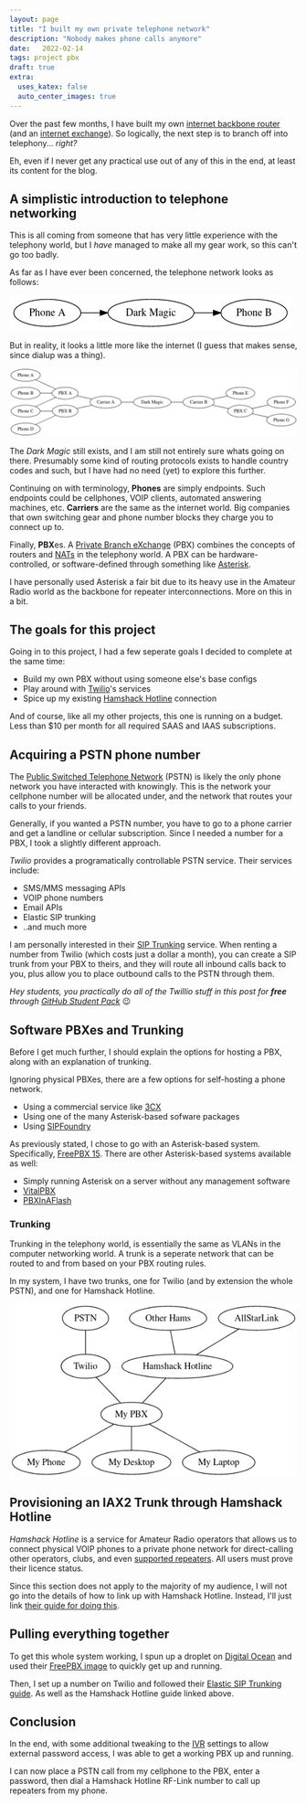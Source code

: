 ```yaml
---
layout: page
title: "I built my own private telephone network" 
description: "Nobody makes phone calls anymore"
date:   2022-02-14
tags: project pbx
draft: true
extra:
  uses_katex: false
  auto_center_images: true
---
```


Over the past few months, I have built my own [internet backbone router](/blog/amprnet-bgp) (and an [internet exchange](https://ffixp.net)). So logically, the next step is to branch off into telephony... *right?*

Eh, even if I never get any practical use out of any of this in the end, at least its content for the blog.

## A simplistic introduction to telephone networking

This is all coming from someone that has very little experience with the telephony world, but I *have* managed to make all my gear work, so this can't go too badly.

As far as I have ever been concerned, the telephone network looks as follows:

![The magical phone network](/images/posts/personal-pbx/magic_phones.png)

But in reality, it looks a little more like the internet (I guess that makes sense, since dialup was a thing).

![The magical phone network, with more phones](/images/posts/personal-pbx/phone_internet.png)

The *Dark Magic* still exists, and I am still not entirely sure whats going on there. Presumably some kind of routing protocols exists to handle country codes and such, but I have had no need (yet) to explore this further.

Continuing on with terminology, **Phones** are simply endpoints. Such endpoints could be cellphones, VOIP clients, automated answering machines, etc. **Carriers** are the same as the internet world. Big companies that own switching gear and phone number blocks they charge you to connect up to. 

Finally, **PBX**es. A [Private Branch eXchange](https://en.wikipedia.org/wiki/Business_telephone_system#Private_branch_exchange) (PBX) combines the concepts of routers and [NATs](https://en.wikipedia.org/wiki/Network_address_translation) in the telephony world. A PBX can be hardware-controlled, or software-defined through something like [Asterisk](https://en.wikipedia.org/wiki/Asterisk_(PBX)).

I have personally used Asterisk a fair bit due to its heavy use in the Amateur Radio world as the backbone for repeater interconnections. More on this in a bit.

## The goals for this project

Going in to this project, I had a few seperate goals I decided to complete at the same time:

- Build my own PBX without using someone else's base configs
- Play around with [Twilio](https://www.twilio.com/)'s services
- Spice up my existing [Hamshack Hotline](https://hamshackhotline.com/) connection

And of course, like all my other projects, this one is running on a budget. Less than $10 per month for all required SAAS and IAAS subscriptions.

## Acquiring a PSTN phone number

The [Public Switched Telephone Network](https://en.wikipedia.org/wiki/Public_switched_telephone_network) (PSTN) is likely the only phone network you have interacted with knowingly. This is the network your cellphone number will be allocated under, and the network that routes your calls to your friends.

Generally, if you wanted a PSTN number, you have to go to a phone carrier and get a landline or cellular subscription. Since I needed a number for a PBX, I took a slightly different approach.

*Twilio* provides a programatically controllable PSTN service. Their services include:

- SMS/MMS messaging APIs
- VOIP phone numbers
- Email APIs
- Elastic SIP trunking
- ..and much more

I am personally interested in their [SIP Trunking](https://www.twilio.com/sip-trunking) service. When renting a number from Twilio (which costs just a dollar a month), you can create a SIP trunk from your PBX to theirs, and they will route all inbound calls back to you, plus allow you to place outbound calls to the PSTN through them.

*Hey students, you practically do all of the Twillio stuff in this post for **free** through [GitHub Student Pack](https://education.github.com/pack/offers)* :wink:

## Software PBXes and Trunking

Before I get much further, I should explain the options for hosting a PBX, along with an explanation of trunking.

Ignoring physical PBXes, there are a few options for self-hosting a phone network.

- Using a commercial service like [3CX](https://www.3cx.com/)
- Using one of the many Asterisk-based sofware packages
- Using [SIPFoundry](https://www.sipfoundry.org/)

As previously stated, I chose to go with an Asterisk-based system. Specifically, [FreePBX 15](https://www.freepbx.org/). There are other Asterisk-based systems available as well:

- Simply running Asterisk on a server without any management software
- [VitalPBX](https://www.vitalpbx.com/)
- [PBXInAFlash](https://sourceforge.net/projects/pbxinaflash/)

### Trunking

Trunking in the telephony world, is essentially the same as VLANs in the computer networking world. A trunk is a seperate network that can be routed to and from based on your PBX routing rules.

In my system, I have two trunks, one for Twilio (and by extension the whole PSTN), and one for Hamshack Hotline.

![My trunking setup](/images/posts/personal-pbx/my_trunks.png)

## Provisioning an IAX2 Trunk through Hamshack Hotline

*Hamshack Hotline* is a service for Amateur Radio operators that allows us to connect physical VOIP phones to a private phone network for direct-calling other operators, clubs, and even [supported repeaters](https://apps.hamshackhotline.com:9091/links.php). All users must prove their licence status.

Since this section does not apply to the majority of my audience, I will not go into the details of how to link up with Hamshack Hotline. Instead, I'll just link [their guide for doing this](https://wiki.hamshackhotline.com/doku.php?id=kb:iax:trunk.info).

## Pulling everything together

To get this whole system working, I spun up a droplet on [Digital Ocean](https://m.do.co/c/34e43c62fd02) and used their [FreePBX image](https://marketplace.digitalocean.com/apps/freepbx-1?refcode=34e43c62fd02&utm_campaign=Referral_Invite&utm_medium=Referral_Program&utm_source=badge) to quickly get up and running.

Then, I set up a number on Twilio and followed their [Elastic SIP Trunking guide](https://twilio-cms-prod.s3.amazonaws.com/documents/TwilioElasticSIPTrunking-FreePBX-Configuration-Guide-Version1-0-FINAL-06122018.pdf). As well as the Hamshack Hotline guide linked above.


## Conclusion

In the end, with some additional tweaking to the [IVR](https://en.wikipedia.org/wiki/Interactive_voice_response) settings to allow external password access, I was able to get a working PBX up and running.

I can now place a PSTN call from my cellphone to the PBX, enter a password, then dial a Hamshack Hotline RF-Link number to call up repeaters from my phone.